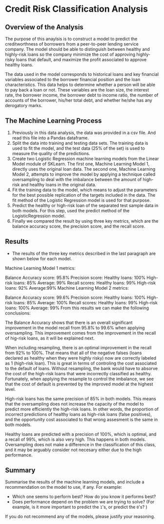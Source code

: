 # Credit Risk Classification Analysis

## Overview of the Analysis

The purpose of this anaylsis is to construct a model to predict the creditworthness of borrowers from a peer-to-peer lending service company. The model should be able to distinguish between healthy and highly-risk loans so the company minimize the cost of approving highly-risky loans that default, and maximize the profit associated to approve healthy loans.

The data used in the model corresponds to historical loans and key financial variables associated to the borrower financial position and the loan characteristics. This data helps to determine whether a person will be able to pay back a loan or not. These variables are the loan size, the interest rate, the borrower income, the borrower debt to income ratio, the number of accounts of the borrower, his/her total debt, and whether he/she has any derogatory marks.

## The Machine Learning Process

1. Previously in this data analysis, the data was provided in a csv file. And read this file into a Pandas dataframe.
2. Split the data into training and testing data sets. The training data is used to fit the model, and the test data (25% of the set) is used to measure the quality of the predictions.
3. Create two Logistic Regression machine learning models from the Linear Model module of SKLearn. The first one, Machine Learning Model 1, directly uses the original loan data. The second one, Machine Learning Model 2, attempts to improve the model by applying a technique called oversampling to deal with the imbalance between the amount of high-risk and healthy loans in the original data.
4. Fit the training data to the model, which means to adjust the parameters for the best possible replication of the targets included in the data. The fit method of the Logistic Regression model is used for that purpose.
5. Predict the healthy or high-risk loan of the separated test sample data in both models. For this step, used the predict method of the LogisticRegression model.
6. Finally we compared the result by using three key metrics, which are the balance accuracy score, the precision score, and the recall score.

## Results

* The results of the three key metrics described in the last paragraph are shown below for each model.

Machine Learning Model 1 metrics:

Balance Accuracy score: 95.8%
Precision score:
Healthy loans: 100%
High-risk loans: 85%
Average: 99%
Recall scores:
Healthy loans: 99%
High-risk loans: 92%
Average:99%
Machine Learning Model 2 metrics:

Balance Accuracy score: 99.6%
Precision score:
Healthy loans: 100%
High-risk loans: 85%
Average: 100%
Recall scores:
Healthy loans: 99%
High-risk loans: 100%
Average: 99%
From this results we can make the following conclusions:

The Balance Accuracy shows that there is an overall significant improvement in the model recall from 95.8% to 99.6% when applying oversampling. This improvement comes from the improvement in the recall of hig-risk loans, as it will be explained next.

When including resampling, there is an optimal improvement in the recall from 92% to 100%. That means that all of the negative falses (loans declared as healthy when they were highly risky) now are correctly labeled as 1 (high-risk loan). This is great in terms of controling the cost associated to the default of loans. Without resampling, the bank would have to absorve the cost of the high-risk loans that were incorrectly classified as healthy. Fortunately, when applying the resample to control the imbalance, we see that the cost of default is prevented by the improved model at the highest level.

High-risk loans has the same precision of 85% in both models. This means that the oversampling does not increase the capacity of the model to predict more efficiently the high-risk loans. In other words, the proportion of incorrect predictions of healthy loans as high-risk loans (false positives), and the opportunity cost associated to that wrong assesment is the same in both models.

Healthy loans are predicted with a precision of 100%, which is optimal, and a recall of 99%, which is also very high. This happens in both models. Oversampling does not make a difference in the classification of this class, and it may be arguably consider not necesary either due to the high performance.





## Summary

Summarise the results of the machine learning models, and include a recommendation on the model to use, if any. For example:
* Which one seems to perform best? How do you know it performs best?
* Does performance depend on the problem we are trying to solve? (For example, is it more important to predict the `1`'s, or predict the `0`'s? )

If you do not recommend any of the models, please justify your reasoning.

